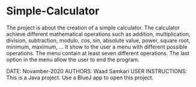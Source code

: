 # Simple-Calculator
The project is about the creation of a simple calculator. The calculator  achieve different
mathematical operations such as addition, multiplication, division, subtraction, modulo, cos, sin, absolute value, power, square root, minimum, maximum, …
It show to the user a menu with different possible operations. The menu  contain at least seven different operations. 
The last option in the menu  allow the user to end the program.

DATE: Novamber-2020 
AUTHORS: Waad Samkari 
USER INSTRUCTIONS: This is a Java project. Use a BlueJ app to open this project.
